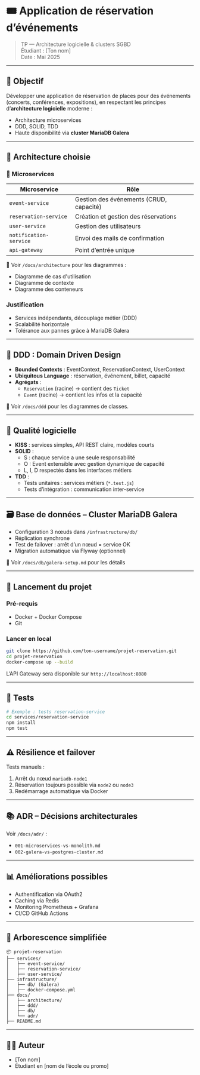 
# 🎟️ Application de réservation d’événements

> TP — Architecture logicielle & clusters SGBD  
> Étudiant : [Ton nom]  
> Date : Mai 2025

---

## 📌 Objectif

Développer une application de réservation de places pour des événements (concerts, conférences, expositions), en respectant les principes d’**architecture logicielle** moderne :
- Architecture microservices
- DDD, SOLID, TDD
- Haute disponibilité via **cluster MariaDB Galera**

---

## 🧱 Architecture choisie

### 🧩 Microservices

| Microservice         | Rôle                                       |
|----------------------|--------------------------------------------|
| `event-service`      | Gestion des événements (CRUD, capacité)    |
| `reservation-service`| Création et gestion des réservations       |
| `user-service`       | Gestion des utilisateurs                   |
| `notification-service` | Envoi des mails de confirmation          |
| `api-gateway`        | Point d’entrée unique                      |

📂 Voir `/docs/architecture` pour les diagrammes :
- Diagramme de cas d'utilisation
- Diagramme de contexte
- Diagramme des conteneurs

### Justification

- Services indépendants, découplage métier (DDD)
- Scalabilité horizontale
- Tolérance aux pannes grâce à MariaDB Galera

---

## 🧠 DDD : Domain Driven Design

- **Bounded Contexts** : EventContext, ReservationContext, UserContext
- **Ubiquitous Language** : réservation, événement, billet, capacité
- **Agrégats** :
  - `Reservation` (racine) → contient des `Ticket`
  - `Event` (racine) → contient les infos et la capacité

📎 Voir `/docs/ddd` pour les diagrammes de classes.

---

## 🧪 Qualité logicielle

- **KISS** : services simples, API REST claire, modèles courts
- **SOLID** :
  - S : chaque service a une seule responsabilité
  - O : Event extensible avec gestion dynamique de capacité
  - L, I, D respectés dans les interfaces métiers
- **TDD** :
  - Tests unitaires : services métiers (`*.test.js`)
  - Tests d’intégration : communication inter-service

---

## 🗃️ Base de données – Cluster MariaDB Galera

- Configuration 3 nœuds dans `/infrastructure/db/`
- Réplication synchrone
- Test de failover : arrêt d’un nœud = service OK
- Migration automatique via Flyway (optionnel)

📎 Voir `/docs/db/galera-setup.md` pour les détails

---

## 🚀 Lancement du projet

### Pré-requis

- Docker + Docker Compose
- Git

### Lancer en local

```bash
git clone https://github.com/ton-username/projet-reservation.git
cd projet-reservation
docker-compose up --build
```

L’API Gateway sera disponible sur `http://localhost:8080`

---

## 🧪 Tests

```bash
# Exemple : tests reservation-service
cd services/reservation-service
npm install
npm test
```

---

## ⚠️ Résilience et failover

Tests manuels :
1. Arrêt du nœud `mariadb-node1`
2. Réservation toujours possible via `node2` ou `node3`
3. Redémarrage automatique via Docker

---

## 📚 ADR – Décisions architecturales

Voir `/docs/adr/` :
- `001-microservices-vs-monolith.md`
- `002-galera-vs-postgres-cluster.md`

---

## 📊 Améliorations possibles

- Authentification via OAuth2
- Caching via Redis
- Monitoring Prometheus + Grafana
- CI/CD GitHub Actions

---

## 📁 Arborescence simplifiée

```
📦 projet-reservation
├── services/
│   ├── event-service/
│   ├── reservation-service/
│   ├── user-service/
├── infrastructure/
│   ├── db/ (Galera)
│   ├── docker-compose.yml
├── docs/
│   ├── architecture/
│   ├── ddd/
│   ├── db/
│   └── adr/
├── README.md
```

---

## 👨‍💻 Auteur

- [Ton nom]
- Étudiant en [nom de l’école ou promo]
